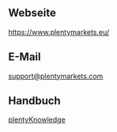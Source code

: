 ## Webseite

<a href="https://www.plentymarkets.eu/" target="_blank">https://www.plentymarkets.eu/</a>

## E-Mail

<a href="mailto:support@plentymarkets.com">support@plentymarkets.com</a>

## Handbuch

<a href="https://knowledge.plentymarkets.com/de-de/manual/main/maerkte/otto-market.html" target="_blank">plentyKnowledge</a>

